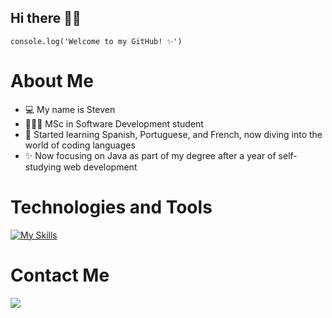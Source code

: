 ## Hi there 👋🏻

```
console.log('Welcome to my GitHub! ✨')
```

# About Me
- 💻 My name is Steven
- 👨🏼‍💻 MSc in Software Development student
- 💬 Started learning Spanish, Portuguese, and French, now diving into the world of coding languages
- ✨ Now focusing on Java as part of my degree after a year of self-studying web development
  
# Technologies and Tools
[![My Skills](https://skillicons.dev/icons?i=java,js,html,css,figma)](https://skillicons.dev)

# Contact Me
<a href="https://www.linkedin.com/in/steven-jackson-62b795193/" target="_blank"><img src="https://img.shields.io/badge/LinkedIn-0077B5?style=for-the-badge&logo=linkedin&logoColor=white"></a>
